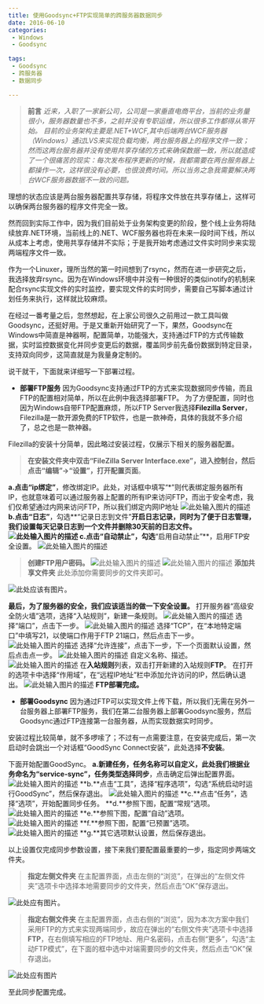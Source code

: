```yaml
---
title: 使用Goodsync+FTP实现简单的跨服务器数据同步
date: 2016-06-10
categories: 
 - Windows
 - Goodsync

tags: 
 - Goodsync
 - 跨服务器
 - 数据同步

---
```


> **前言**
*近来，入职了一家新公司，公司是一家垂直电商平台，当前的业务量很小，服务器数量也不多，之前并没有专职运维，所以很多工作都得从零开始。
目前的业务架构主要是.NET+WCF,其中后端两台WCF服务器（Windows）通过LVS来实现负载均衡，两台服务器上的程序文件一致；然而这两台服务器并没有使用共享存储的方式来确保数据一致，所以就造成了一个很痛苦的现实：每次发布程序更新的时候，我都需要在两台服务器上都操作一次，这样很没有必要，也很浪费时间。所以当务之急我需要解决两台WCF服务器数据不一致的问题。*

理想的状态应该是两台服务器配置共享存储，将程序文件放在共享存储上，这样可以确保两台服务器的程序文件完全一致。

然而回到实际工作中，因为我们目前处于业务架构变更的阶段，整个线上业务将陆续放弃.NET环境，当前线上的.NET、WCF服务器也将在未来一段时间下线，所以从成本上考虑，使用共享存储并不实际；于是我开始考虑通过文件实时同步来实现两端程序文件一致。

作为一个Linuxer，理所当然的第一时间想到了rsync，然而在进一步研究之后，我选择放弃rsync。因为在Windows环境中并没有一种很好的类似inotify的机制来配合rsync实现文件的实时监控，要实现文件的实时同步，需要自己写脚本通过计划任务来执行，这样就比较麻烦。

在经过一番考量之后，忽然想起，在上家公司很久之前用过一款工具叫做Goodsync，还挺好用。于是又重新开始研究了一下，果然，Goodsync在Windows中简直是神器啊，配置简单，功能强大，支持通过FTP的方式传输数据，实时监控数据变化并同步变更后的数据，覆盖同步前先备份数据到特定目录，支持双向同步，这简直就是为我量身定制的。

说干就干，下面就来详细写一下部署过程。

<!-- more -->

 - **部署FTP服务**
 因为Goodsync支持通过FTP的方式来实现数据同步传输，而且FTP的配置相对简单，所以在此例中我选择部署FTP。
为了方便配置，同时也因为Windows自带FTP配置麻烦，所以FTP Server我选择**Filezilla Server**，Filezilla是一款开源免费的FTP软件，也是一款神奇，具体的我就不多介绍了，总之也是一款神器。

Filezilla的安装十分简单，因此略过安装过程，仅展示下相关的服务器配置。
> **在安装文件夹中双击“FileZilla Server Interface.exe”，进入控制台，然后点击“编辑”→“设置”，打开配置页面**。

**a.**点击**“ip绑定”**，修改绑定IP。此处，对话框中填写“*”则代表绑定服务器所有IP，也就意味着可以通过服务器上配置的所有IP来访问FTP，而出于安全考虑，我们仅希望通过内网来访问FTP，所以我们绑定内网IP地址
![此处输入图片的描述][1]
**b.**点击**“日志”**，勾选**“记录日志到文件”**开启日志记录，同时为了便于日志管理，我们设置每天记录日志到一个文件并删除30天前的日志文件。
![此处输入图片的描述][2]
**c.**点击**“自动禁止”**，勾选**“启用自动禁止”**，启用FTP安全设置。
![此处输入图片的描述][3]
> **创建FTP用户密码。**
![此处输入图片的描述][4]
![此处输入图片的描述][5]
 > **添加共享文件夹**
此处添加你需要同步的文件夹即可。

![此处应该有图片。][6]

**最后，为了服务器的安全，我们应该适当的做一下安全设置。**
打开服务器“高级安全防火墙”选项，选择“入站规则”，新建一条规则。
![此处输入图片的描述][7]
选择“端口”，点击下一步。
![此处输入图片的描述][8]
选择“TCP”，在“本地特定端口”中填写21，以使端口作用于FTP 21端口，然后点击下一步。
![此处输入图片的描述][9]
选择“允许连接”，点击下一步，下一个页面默认设置，然后点击点一步。
![此处输入图片的描述][10]
自定义名称、描述。
![此处输入图片的描述][11]
在**入站规则**列表，双击打开新建的入站规则**FTP**。
在打开的选项卡中选择“作用域”，在“远程IP地址”栏中添加允许访问的IP，然后确认退出。
![此处输入图片的描述][12]
**FTP部署完成。**

 - **部署Goodsync**
因为通过FTP可以实现文件上传下载，所以我们无需在另外一台服务器上部署FTP服务，我们在第二台服务器上部署Goodsync服务，然后Goodsync通过FTP连接第一台服务器，从而实现数据实时同步。

安装过程比较简单，就不多啰嗦了；不过有一点需要注意，在安装完成后，第一次启动时会跳出一个对话框“GoodSync Connect安装”，此处选择**不安装**。

下面开始配置GoodSync。
**a.**新建任务，任务名称可以自定义，此处我们根据业务命名为“service-sync”，任务类型选择**同步**，点击确定后弹出配置界面。
![此处输入图片的描述][13]
**b.**点击“工具”，选择“程序选项”，勾选“系统启动时运行GoodSync”，然后保存退出。
![此处输入图片的描述][14]
**c.**点击“任务”，选择“选项”，开始配置同步任务。
**d.**参照下图，配置“常规”选项。
![此处输入图片的描述][15]
**e.**参照下图，配置“自动”选项。
![此处输入图片的描述][16]
**f.**参照下图，配置“已预置”选项。
![此处输入图片的描述][17]
**g.**其它选项默认设置，然后保存退出。


以上设置仅完成同步参数设置，接下来我们要配置最重要的一步，指定同步两端文件夹。
> **指定左侧文件夹**
在主配置界面，点击左侧的“浏览”，在弹出的“左侧文件夹”选项卡中选择本地需要同步的文件夹，然后点击“OK”保存退出。


![此处应有图片][18]。
> **指定右侧文件夹**
在主配置界面，点击右侧的“浏览”，因为本次方案中我们采用FTP的方式来实现两端同步，故应在弹出的“右侧文件夹”选项卡中选择**FTP**，在右侧填写相应的FTP地址、用户名密码，点击右侧“更多”，勾选“主动FTP模式”，在下面的框中选中对端需要同步的文件夹，然后点击“OK”保存退出。

![此处应有图片][19]

至此同步配置完成。


  [1]: http://7xvqp4.com1.z0.glb.clouddn.com/1.png
  [2]: http://7xvqp4.com1.z0.glb.clouddn.com/2.png
  [3]: http://7xvqp4.com1.z0.glb.clouddn.com/3.png
  [4]: http://7xvqp4.com1.z0.glb.clouddn.com/4.png
  [5]: http://7xvqp4.com1.z0.glb.clouddn.com/5.png
  [6]: http://7xvqp4.com1.z0.glb.clouddn.com/6.png
  [7]: http://7xvqp4.com1.z0.glb.clouddn.com/7.png
  [8]: http://7xvqp4.com1.z0.glb.clouddn.com/8.png
  [9]: http://7xvqp4.com1.z0.glb.clouddn.com/9.png
  [10]: http://7xvqp4.com1.z0.glb.clouddn.com/10.png
  [11]: http://7xvqp4.com1.z0.glb.clouddn.com/11.png
  [12]: http://7xvqp4.com1.z0.glb.clouddn.com/12.png
  [13]: http://7xvqp4.com1.z0.glb.clouddn.com/goodsync01.png
  [14]: http://7xvqp4.com1.z0.glb.clouddn.com/goodsync02.png
  [15]: http://7xvqp4.com1.z0.glb.clouddn.com/goodsync03.png
  [16]: http://7xvqp4.com1.z0.glb.clouddn.com/goodsync04.png
  [17]: http://7xvqp4.com1.z0.glb.clouddn.com/goodsync05.png
  [18]: http://7xvqp4.com1.z0.glb.clouddn.com/goodsync06.png
  [19]: http://7xvqp4.com1.z0.glb.clouddn.com/goodsync07.png